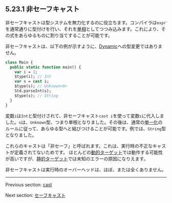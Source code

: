 ## 5.23.1 非セーフキャスト

非セーフキャストは型システムを無力化するのに役立ちます。コンパイラは`expr`を通常通りに型付けを行い、それを[単相](types-monomorph.md)としてつつみ込みます。これにより、その式をあらゆるものに割り当てすることが可能です。

非セーフキャストは、以下の例が示すように、[Dynamic](types-dynamic.md)への型変更ではありません。

```haxe
class Main {
  public static function main() {
    var i = 1;
    $type(i); // Int
    var s = cast i;
    $type(s); // Unknown<0>
    Std.parseInt(s);
    $type(s); // String
  }
}
```

変数`i`は`Int`と型付けされて、非セーフキャスト`cast i`を使って変数`s`に代入しました。`s`は、`Unknown`型、つまり単相となりました。その後は、通常の[単一化](type-system-unification.md)のルールに従って、あらゆる型へと結びつけることが可能です。例では、`String`型となりました。

これらのキャストは「非セーフ」と呼ばれます。これは、実行時の不正なキャストが定義されてないためです。 ほとんどの[動的ターゲット](dictionary.md#define-dynamic-target)では動作する可能性が高いですが、[静的ターゲット](dictionary.md#define-static-target)では未知のエラーの原因になりえます。

非セーフキャストは実行時のオーバーヘッドは、ほぼ、または全くありません。

---

Previous section: [cast](expression-cast.md)

Next section: [セーフキャスト](expression-cast-safe.md)